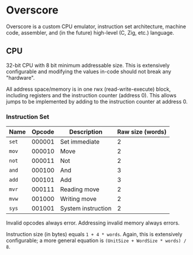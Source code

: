 # Overscore

Overscore is a custom CPU emulator, instruction set architecture, machine code,
assembler, and (in the future) high-level (C, Zig, etc.) language.

## CPU

32-bit CPU with 8 bit minimum addressable size. This is extensively configurable
and modifying the values in-code should not break any "hardware".

All address space/memory is in one rwx (read-write-execute) block, including
registers and the instruction counter (address 0). This allows jumps to be
implemented by adding to the instruction counter at address 0.

### Instruction Set

| Name  | Opcode | Description        | Raw size (words) |
|-------|--------|--------------------|------------------|
| `set` | 000001 | Set immediate      | 2                |
| `mov` | 000010 | Move               | 2                |
| `not` | 000011 | Not                | 2                |
| `and` | 000100 | And                | 3                |
| `add` | 000101 | Add                | 3                |
| `mvr` | 000111 | Reading move       | 2                |
| `mvw` | 001000 | Writing move       | 2                |
| `sys` | 001001 | System instruction | 2                |

Invalid opcodes always error. Addressing invalid memory always errors.

Instruction size (in bytes) equals `1 + 4 * words`. Again, this is extensively
configurable; a more general equation is `(UnitSize + WordSize * words) / 8`.

